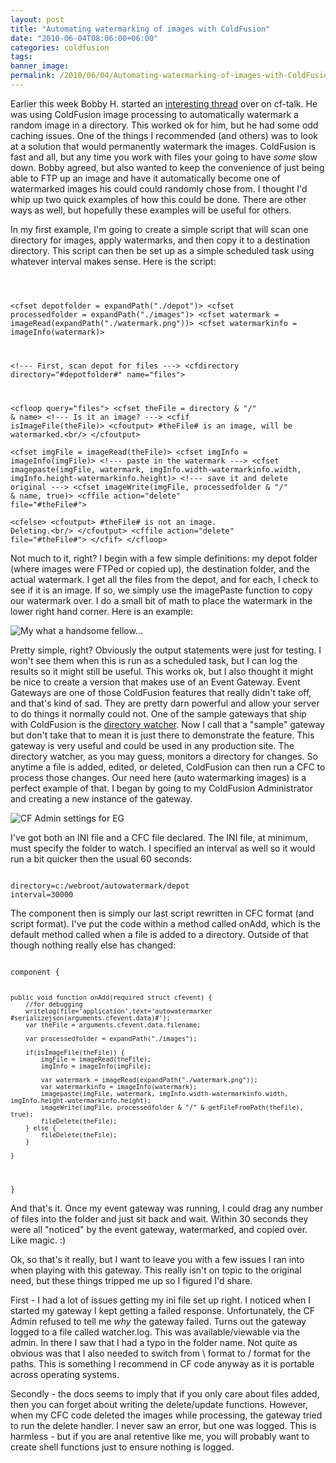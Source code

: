 ```yaml
---
layout: post
title: "Automating watermarking of images with ColdFusion"
date: "2010-06-04T08:06:00+06:00"
categories: coldfusion 
tags: 
banner_image: 
permalink: /2010/06/04/Automating-watermarking-of-images-with-ColdFusion
---
```


Earlier this week Bobby H. started an <a href="http://www.houseoffusion.com/groups/cf-talk/thread.cfm/threadid:61445#334299">interesting thread</a> over on cf-talk. He was using ColdFusion image processing to automatically watermark a random image in a directory. This worked ok for him, but he had some odd caching issues. One of the things I recommended (and others) was to look at a solution that would permanently  watermark the images. ColdFusion is fast and all, but any time you work with files your going to have <i>some</i> slow down. Bobby agreed, but also wanted to keep the convenience of just being able to FTP up an image and have it automatically become one of watermarked images his could could randomly chose from. I thought I'd whip up two quick examples of how this could be done. There are other ways as well, but hopefully these examples will be useful for others.

<p/>
<!--more-->
In my first example, I'm going to create a simple script that will scan one directory for images, apply watermarks, and then copy it to a destination directory. This script can then be set up as a simple scheduled task using whatever interval makes sense. Here is the script:

<p>

<code>

&lt;cfset depotfolder = expandPath("./depot")&gt;
&lt;cfset processedfolder = expandPath("./images")&gt;
&lt;cfset watermark = imageRead(expandPath("./watermark.png"))&gt;
&lt;cfset watermarkinfo = imageInfo(watermark)&gt;

&lt;!--- First, scan depot for files ---&gt;
&lt;cfdirectory directory="#depotfolder#" name="files"&gt;

&lt;cfloop query="files"&gt;
	&lt;cfset theFile = directory & "/" & name&gt;
	&lt;!--- Is it an image? ---&gt;
	&lt;cfif isImageFile(theFile)&gt;
		&lt;cfoutput&gt;
		#theFile# is an image, will be watermarked.&lt;br/&gt;
		&lt;/cfoutput&gt;	
		&lt;cfset imgFile = imageRead(theFile)&gt;
		&lt;cfset imgInfo = imageInfo(imgFile)&gt;
		&lt;!--- paste in the watermark ---&gt;
		&lt;cfset imagepaste(imgFile, watermark, imgInfo.width-watermarkinfo.width, imgInfo.height-watermarkinfo.height)&gt;
		&lt;!--- save it and delete original ---&gt;
		&lt;cfset imageWrite(imgFile, processedfolder & "/" & name, true)&gt;
		&lt;cffile action="delete" file="#theFile#"&gt;		
	&lt;cfelse&gt;
		&lt;cfoutput&gt;
		#theFile# is not an image. Deleting.&lt;br/&gt;
		&lt;/cfoutput&gt;
		&lt;cffile action="delete" file="#theFile#"&gt;
	&lt;/cfif&gt;
&lt;/cfloop&gt;
</code>

<p>

Not much to it, right? I begin with a few simple definitions: my depot folder (where images were FTPed or copied up), the destination folder, and the actual watermark. I get all the files from the depot, and for each, I check to see if it is an image. If so, we simply use the imagePaste function to copy our watermark over. I do a small bit of math to place the watermark in the lower right hand corner. Here is an example:

<p>

<img src="https://static.raymondcamden.com/images/meatwork1.jpg" title="My what a handsome fellow..." />

<p>

Pretty simple, right? Obviously the output statements were just for testing. I won't see them when this is run as a scheduled task, but I can log the results so it might still be useful. This works ok, but I also thought it might be nice to create a version that makes use of an Event Gateway. Event Gateways are one of those ColdFusion features that really didn't take off, and that's kind of sad. They are pretty darn powerful  and allow your server to do things it normally could not. One of the sample gateways that ship with ColdFusion is the <a href="http://help.adobe.com/en_US/ColdFusion/9.0/Developing/WSc3ff6d0ea77859461172e0811cbec22c24-77f7.html">directory watcher</a>. Now I call that a "sample" gateway but don't take that to mean it is just there to demonstrate the feature. This gateway is very useful and could be used in any production site. The directory watcher, as you may guess, monitors a directory for changes. So anytime a file is added, edited, or deleted, ColdFusion can then run a CFC to process those changes. Our need here (auto watermarking images) is a perfect example of that. I began by going to my ColdFusion Administrator and creating a new instance of the gateway.

<p>

<img src="https://static.raymondcamden.com/images/cfjedi/autowatermarker1.png" title="CF Admin settings for EG" />

<p>

I've got both an INI file and a CFC file declared. The INI file, at minimum, must specify the folder to watch. I specified an interval as well so it would run a bit quicker then the usual 60 seconds:

<p>

<code>
directory=c:/webroot/autowatermark/depot
interval=30000
</code>

<p>

The component then is simply our last script rewritten in CFC format (and script format). I've put the code within a method called onAdd, which is the default method called when a file is added to a directory. Outside of that though nothing really else has changed:

<p>

<code>
component {

	public void function onAdd(required struct cfevent) {
		//for debugging
		writelog(file='application',text='autowatermarker #serializejson(arguments.cfevent.data)#');
		var theFile = arguments.cfevent.data.filename;
		
		var processedfolder = expandPath("./images");

		if(isImageFile(theFile)) {
			imgFile = imageRead(theFile);
			imgInfo = imageInfo(imgFile);
			
			var watermark = imageRead(expandPath("./watermark.png"));
			var watermarkinfo = imageInfo(watermark);
			imagepaste(imgFile, watermark, imgInfo.width-watermarkinfo.width, imgInfo.height-watermarkinfo.height);
			imageWrite(imgFile, processedfolder & "/" & getFileFromPath(theFile), true);
			fileDelete(theFile);
		} else {
			fileDelete(theFile);
		}

	}

}
</code>

<p>

And that's it. Once my event gateway was running, I could drag any number of files into the folder and just sit back and wait. Within 30 seconds they were all "noticed" by the event gateway, watermarked, and copied over. Like magic. :)

<p>

Ok, so that's it really, but I want to leave you with a few issues I ran into when playing with this gateway. This really isn't on topic to the original need, but these things tripped me up so I figured I'd share.

<p>

First - I had a lot of issues getting my ini file set up right. I noticed when I started my gateway I kept getting a failed response. Unfortunately, the CF Admin refused to tell me <i>why</i> the gateway failed. Turns out the gateway logged to a file called watcher.log. This was available/viewable via the admin. In there I saw that I had a typo in the folder name. Not quite as obvious was that I also needed to switch from \ format to / format for the paths. This is something I recommend in CF code anyway as it is portable across operating systems. 

<p>

Secondly - the docs seems to imply that if you only care about files added, then you can forget about writing the delete/update functions. However, when my CFC code deleted the images while processing, the gateway tried to run the delete handler. I never saw an error, but one was logged. This is harmless - but if you are anal retentive like me, you will probably want to create shell functions just to ensure nothing is logged.